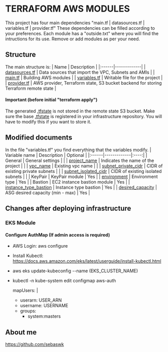 # TERRAFORM AWS MODULES
This project has four main dependencies "main.tf | datasources.tf | variables.tf | provider.tf" These dependencies can be filled according to your preferences. Each module has a "outside.txt" where you will find the intructions for its use.
Remove or add modules as per your need.

## Structure
The main structure is:
| Name | Description |
|:------|-------------|
| [datasources.tf](datasources.tf) | Data sources that import the VPC, Subnets and AMIs |
| [main.tf](main.tf) | Building AWS modules |
| [variables.tf](variables.tf) | Writable file for the project |
| [provider.tf](provider.tf) | AWS provider, Terraform state, S3 bucket backend for storing Terraform remote state |

#### Important (before initial "terraform apply")
The generated [.tfstate](provider.tf) is not stored in the remote state S3 bucket. Make sure the base [.tfstate](provider.tf) is registered in your infrastructure repository. You will have to modify this if you want to store it.


## Modified documents
In the file "variables.tf" you find everything that the variables modify.
| Variable name | Description | Optional |
|:------|-------------|:----:|
| General | General settings |  |
| [project_name](variables.tf) | Indicates the name of the project |  |
| [vpc_name](variables.tf) | Existing vpc name |  |
| [subnet_private_cidr](variables.tf) | CIDR of existing private subnets |  |
| [subnet_isolated_cidr](variables.tf) | CIDR of existing isolated subnets |  |
| KeyPair | KeyPair module | Yes |
| [environment](variables.tf) | Environment type | Yes |
| Bastion | EC2 instance bastion module | Yes |
| [instance_type_bastion](variables.tf) | Instance type bastion | Yes |
| [desired_capacity](variables.tf) | ASG desired capacity (min - max) | Yes |


## Changes after deploying infrastructure

### EKS Module
#### Configure AuthMap (If admin access is required)
- AWS Login: aws configure
- Install Kubectl: https://docs.aws.amazon.com/eks/latest/userguide/install-kubectl.html
- aws eks update-kubeconfig --name (EKS_CLUSTER_NAME)
- kubectl -n kube-system edit configmap aws-auth

  mapUsers: |
    - userarn: USER_ARN
    - username: USERNAME
    - groups:
        - system:masters


## About me
https://github.com/sebaswk